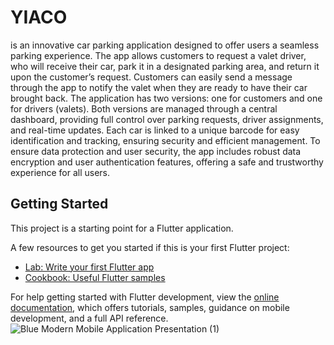 # YIACO

is an innovative car parking application designed to offer users a seamless parking 
experience. The app allows customers to request a valet driver, who will receive their car, park it in a 
designated parking area, and return it upon the customer’s request. Customers can easily send a message 
through the app to notify the valet when they are ready to have their car brought back. 
The application has two versions: one for customers and one for drivers (valets). Both versions are managed 
through a central dashboard, providing full control over parking requests, driver assignments, and real-time 
updates. Each car is linked to a unique barcode for easy identification and tracking, ensuring security and 
efficient management. 
To ensure data protection and user security, the app includes robust data encryption and user authentication 
features, offering a safe and trustworthy experience for all users. 

## Getting Started

This project is a starting point for a Flutter application.

A few resources to get you started if this is your first Flutter project:

- [Lab: Write your first Flutter app](https://docs.flutter.dev/get-started/codelab)
- [Cookbook: Useful Flutter samples](https://docs.flutter.dev/cookbook)

For help getting started with Flutter development, view the
[online documentation](https://docs.flutter.dev/), which offers tutorials,
samples, guidance on mobile development, and a full API reference.
![Blue Modern Mobile Application Presentation (1)](https://github.com/user-attachments/assets/0887df50-41ae-4ae3-ac3f-90ccf296612f)
